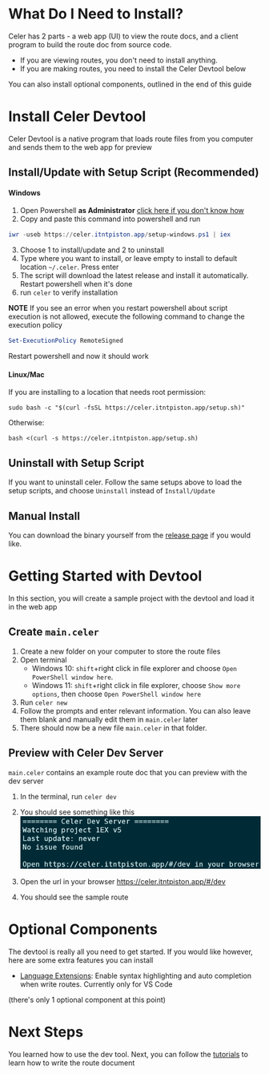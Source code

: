 # What Do I Need to Install?
Celer has 2 parts - a web app (UI) to view the route docs, and a client program to build the route doc from source code.
- If you are viewing routes, you don't need to install anything.
- If you are making routes, you need to install the Celer Devtool below

You can also install optional components, outlined in the end of this guide

# Install Celer Devtool
Celer Devtool is a native program that loads route files from you computer and sends them to the web app for preview

## Install/Update with Setup Script (Recommended)
#### Windows
1. Open Powershell **as Administrator** [click here if you don't know how](https://www.google.com/search?q=how+to+open+powershell+as+administrator&rlz=1C1VDKB_enUS959US959&oq=how+to+open+powershell+as+administrator&aqs=chrome..69i57.4261j0j7&sourceid=chrome&ie=UTF-8)
2. Copy and paste this command into powershell and run
```powershell
iwr -useb https://celer.itntpiston.app/setup-windows.ps1 | iex
```
3. Choose 1 to install/update and 2 to uninstall
4. Type where you want to install, or leave empty to install to default location `~/.celer`. Press enter
5. The script will download the latest release and install it automatically. Restart powershell when it's done
6. run `celer` to verify installation

**NOTE** If you see an error when you restart powershell about script execution is not allowed, execute the following command to change the execution policy
```powershell
Set-ExecutionPolicy RemoteSigned
```
Restart powershell and now it should work

#### Linux/Mac
If you are installing to a location that needs root permission:
```shell
sudo bash -c "$(curl -fsSL https://celer.itntpiston.app/setup.sh)"
```
Otherwise:
```shell
bash <(curl -s https://celer.itntpiston.app/setup.sh)
```

## Uninstall with Setup Script
If you want to uninstall celer. Follow the same setups above to load the setup scripts, and choose `Uninstall` instead of `Install/Update`

## Manual Install
You can download the binary yourself from the [release page](https://github.com/iTNTPiston/celer/releases) if you would like.

# Getting Started with Devtool
In this section, you will create a sample project with the devtool and load it in the web app

## Create `main.celer`
1. Create a new folder on your computer to store the route files
2. Open terminal
    - Windows 10: `shift`+right click in file explorer and choose `Open PowerShell window here`.
    - Windows 11: `shift`+right click in file explorer, choose `Show more options`, then choose `Open PowerShell window here`
3. Run `celer new`
4. Follow the prompts and enter relevant information. You can also leave them blank and manually edit them in `main.celer` later
5. There should now be a new file `main.celer` in that folder.

## Preview with Celer Dev Server
`main.celer` contains an example route doc that you can preview with the dev server

1. In the terminal, run `celer dev`
2. You should see something like this
![install script](./InstallScript.png)

3. Open the url in your browser https://celer.itntpiston.app/#/dev
4. You should see the sample route

# Optional Components
The devtool is really all you need to get started. If you would like however, here are some extra features you can install

- [Language Extensions](./Tutorial/Install%20Language%20Extension.md): Enable syntax highlighting and auto completion when write routes. Currently only for VS Code

(there's only 1 optional component at this point)

# Next Steps
You learned how to use the dev tool. Next, you can follow the [tutorials](./Tutorial/order.txt) to learn how to write the route document
